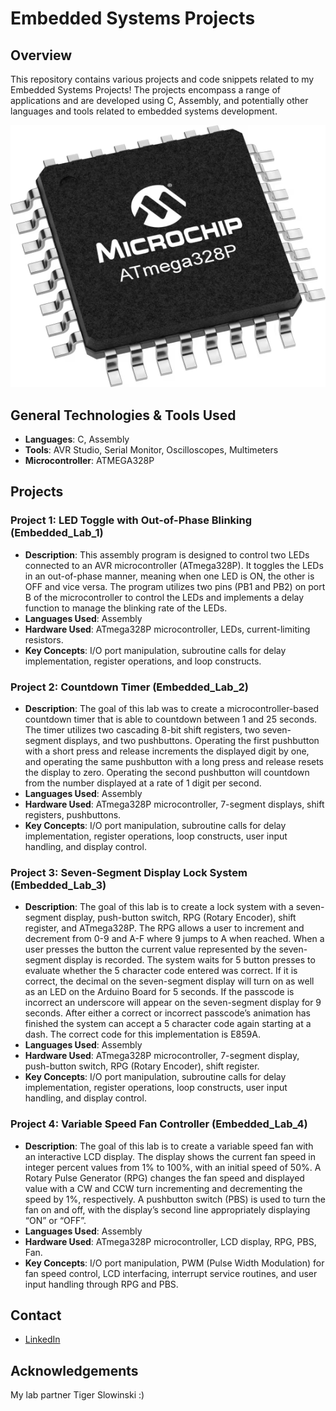 
# Embedded Systems Projects

## Overview
This repository contains various projects and code snippets related to my Embedded Systems Projects! The projects encompass a range of applications and are developed using C, Assembly, and potentially other languages and tools related to embedded systems development.

![Project Image](/repo_images/medium-ATmega328P-TQFP-32.png)  

## General Technologies & Tools Used
- **Languages**: C, Assembly
- **Tools**: AVR Studio, Serial Monitor, Oscilloscopes, Multimeters
- **Microcontroller**: ATMEGA328P


## Projects
### Project 1: LED Toggle with Out-of-Phase Blinking (Embedded_Lab_1)
- **Description**: This assembly program is designed to control two LEDs connected to an AVR microcontroller (ATmega328P). It toggles the LEDs in an out-of-phase manner, meaning when one LED is ON, the other is OFF and vice versa. The program utilizes two pins (PB1 and PB2) on port B of the microcontroller to control the LEDs and implements a delay function to manage the blinking rate of the LEDs.
- **Languages Used**: Assembly
- **Hardware Used**: ATmega328P microcontroller, LEDs, current-limiting resistors.
- **Key Concepts**: I/O port manipulation, subroutine calls for delay implementation, register operations, and loop constructs.

### Project 2: Countdown Timer (Embedded_Lab_2)
- **Description**: The goal of this lab was to create a microcontroller-based countdown timer that is able to countdown between 1 and 25 seconds. The timer utilizes two cascading 8-bit shift registers, two seven-segment displays, and two pushbuttons. Operating the first pushbutton with a short press and release increments the displayed digit by one, and operating the same pushbutton with a long press and release resets the display to zero. Operating the second pushbutton will countdown from the number displayed at a rate of 1 digit per second.
- **Languages Used**: Assembly
- **Hardware Used**: ATmega328P microcontroller, 7-segment displays, shift registers, pushbuttons.
- **Key Concepts**: I/O port manipulation, subroutine calls for delay implementation, register operations, loop constructs, user input handling, and display control.

### Project 3: Seven-Segment Display Lock System (Embedded_Lab_3)
- **Description**: The goal of this lab is to create a lock system with a seven-segment display, push-button switch, RPG (Rotary Encoder), shift register, and ATmega328P. The RPG allows a user to increment and decrement from 0-9 and A-F where 9 jumps to A when reached. When a user presses the button the current value represented by the seven-segment display is recorded. The system waits for 5 button presses to evaluate whether the 5 character code entered was correct. If it is correct, the decimal on the seven-segment display will turn on as well as an LED on the Arduino Board for 5 seconds. If the passcode is incorrect an underscore will appear on the seven-segment display for 9 seconds. After either a correct or incorrect passcode’s animation has finished the system can accept a 5 character code again starting at a dash. The correct code for this implementation is E859A.
- **Languages Used**: Assembly
- **Hardware Used**: ATmega328P microcontroller, 7-segment display, push-button switch, RPG (Rotary Encoder), shift register.
- **Key Concepts**: I/O port manipulation, subroutine calls for delay implementation, register operations, loop constructs, user input handling, and display control.

### Project 4: Variable Speed Fan Controller (Embedded_Lab_4)
- **Description**: The goal of this lab is to create a variable speed fan with an interactive LCD display. The display shows the current fan speed in integer percent values from 1% to 100%, with an initial speed of 50%. A Rotary Pulse Generator (RPG) changes the fan speed and displayed value with a CW and CCW turn incrementing and decrementing the speed by 1%, respectively. A pushbutton switch (PBS) is used to turn the fan on and off, with the display’s second line appropriately displaying “ON” or “OFF”.
- **Languages Used**: Assembly
- **Hardware Used**: ATmega328P microcontroller, LCD display, RPG, PBS, Fan.
- **Key Concepts**: I/O port manipulation, PWM (Pulse Width Modulation) for fan speed control, LCD interfacing, interrupt service routines, and user input handling through RPG and PBS.

  



## Contact
- [LinkedIn](https://www.linkedin.com/in/maxfinch2002)

## Acknowledgements
My lab partner Tiger Slowinski :)


